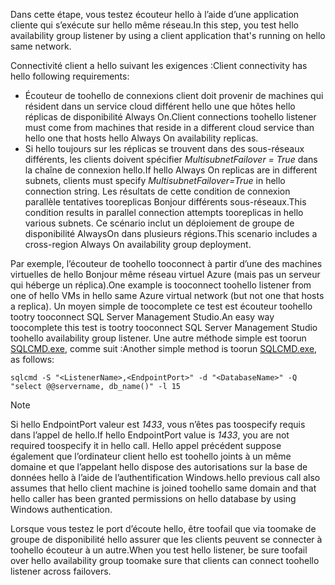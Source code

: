<span data-ttu-id="22b98-101">Dans cette étape, vous testez écouteur hello à l’aide d’une application cliente qui s’exécute sur hello même réseau.</span><span class="sxs-lookup"><span data-stu-id="22b98-101">In this step, you test hello availability group listener by using a client application that's running on hello same network.</span></span>

<span data-ttu-id="22b98-102">Connectivité client a hello suivant les exigences :</span><span class="sxs-lookup"><span data-stu-id="22b98-102">Client connectivity has hello following requirements:</span></span>

* <span data-ttu-id="22b98-103">Écouteur de toohello de connexions client doit provenir de machines qui résident dans un service cloud différent hello une que hôtes hello réplicas de disponibilité Always On.</span><span class="sxs-lookup"><span data-stu-id="22b98-103">Client connections toohello listener must come from machines that reside in a different cloud service than hello one that hosts hello Always On availability replicas.</span></span>
* <span data-ttu-id="22b98-104">Si hello toujours sur les réplicas se trouvent dans des sous-réseaux différents, les clients doivent spécifier *MultisubnetFailover = True* dans la chaîne de connexion hello.</span><span class="sxs-lookup"><span data-stu-id="22b98-104">If hello Always On replicas are in different subnets, clients must specify *MultisubnetFailover=True* in hello connection string.</span></span> <span data-ttu-id="22b98-105">Les résultats de cette condition de connexion parallèle tentatives tooreplicas Bonjour différents sous-réseaux.</span><span class="sxs-lookup"><span data-stu-id="22b98-105">This condition results in parallel connection attempts tooreplicas in hello various subnets.</span></span> <span data-ttu-id="22b98-106">Ce scénario inclut un déploiement de groupe de disponibilité AlwaysOn dans plusieurs régions.</span><span class="sxs-lookup"><span data-stu-id="22b98-106">This scenario includes a cross-region Always On availability group deployment.</span></span>

<span data-ttu-id="22b98-107">Par exemple, l’écouteur de toohello tooconnect à partir d’une des machines virtuelles de hello Bonjour même réseau virtuel Azure (mais pas un serveur qui héberge un réplica).</span><span class="sxs-lookup"><span data-stu-id="22b98-107">One example is tooconnect toohello listener from one of hello VMs in hello same Azure virtual network (but not one that hosts a replica).</span></span> <span data-ttu-id="22b98-108">Un moyen simple de toocomplete ce test est écouteur toohello tootry tooconnect SQL Server Management Studio.</span><span class="sxs-lookup"><span data-stu-id="22b98-108">An easy way toocomplete this test is tootry tooconnect SQL Server Management Studio toohello availability group listener.</span></span> <span data-ttu-id="22b98-109">Une autre méthode simple est toorun [SQLCMD.exe](https://technet.microsoft.com/library/ms162773.aspx), comme suit :</span><span class="sxs-lookup"><span data-stu-id="22b98-109">Another simple method is toorun [SQLCMD.exe](https://technet.microsoft.com/library/ms162773.aspx), as follows:</span></span>

    sqlcmd -S "<ListenerName>,<EndpointPort>" -d "<DatabaseName>" -Q "select @@servername, db_name()" -l 15

> [!NOTE]
> <span data-ttu-id="22b98-110">Si hello EndpointPort valeur est *1433*, vous n’êtes pas toospecify requis dans l’appel de hello.</span><span class="sxs-lookup"><span data-stu-id="22b98-110">If hello EndpointPort value is *1433*, you are not required toospecify it in hello call.</span></span> <span data-ttu-id="22b98-111">Hello appel précédent suppose également que l’ordinateur client hello est toohello joints à un même domaine et que l’appelant hello dispose des autorisations sur la base de données hello à l’aide de l’authentification Windows.</span><span class="sxs-lookup"><span data-stu-id="22b98-111">hello previous call also assumes that hello client machine is joined toohello same domain and that hello caller has been granted permissions on hello database by using Windows authentication.</span></span>
> 
> 

<span data-ttu-id="22b98-112">Lorsque vous testez le port d’écoute hello, être toofail que via toomake de groupe de disponibilité hello assurer que les clients peuvent se connecter à toohello écouteur à un autre.</span><span class="sxs-lookup"><span data-stu-id="22b98-112">When you test hello listener, be sure toofail over hello availability group toomake sure that clients can connect toohello listener across failovers.</span></span>

